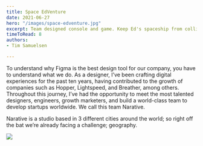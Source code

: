 ```yaml
---
title: Space EdVenture
date: 2021-06-27
hero: "/images/space-edventure.jpg"
excerpt: Team designed console and game. Keep Ed's spaceship from colliding with asteroids for as long as possible. 
timeToRead: 8
authors:
- Tim Samuelsen

---
```

To understand why Figma is the best design tool for our company, you have to understand what we do. As a designer, I’ve been crafting digital experiences for the past ten years, having contributed to the growth of companies such as Hopper, Lightspeed, and Breather, among others. Throughout this journey, I’ve had the opportunity to meet the most talented designers, engineers, growth marketers, and build a world-class team to develop startups worldwide. We call this team Narative.

Narative is a studio based in 3 different cities around the world; so right off the bat we’re already facing a challenge; geography.

![](/images/hero-2.jpg)